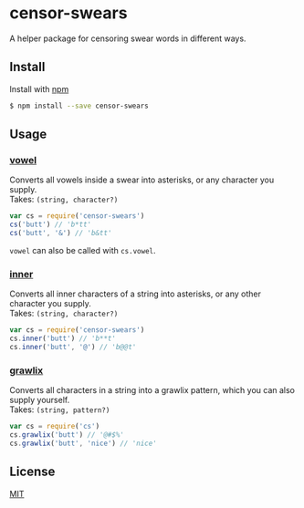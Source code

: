 # censor-swears
A helper package for censoring swear words in different ways.

## Install
Install with [npm](https://www.npmjs.com/)
```bash
$ npm install --save censor-swears
```

## Usage
### [vowel](index.js#L19)
Converts all vowels inside a swear into asterisks, or any character you supply.  
Takes: `(string, character?)`
```js
var cs = require('censor-swears')
cs('butt') // 'b*tt'
cs('butt', '&') // 'b&tt'
```
`vowel` can also be called with `cs.vowel`.

### [inner](index.js#L23)
Converts all inner characters of a string into asterisks, or any other character you supply.  
Takes: `(string, character?)`
```js
var cs = require('censor-swears')
cs.inner('butt') // 'b**t'
cs.inner('butt', '@') // 'b@@t'
```

### [grawlix](index.js#L35)
Converts all characters in a string into a grawlix pattern, which you can also supply yourself.  
Takes: `(string, pattern?)`
```js
var cs = require('cs')
cs.grawlix('butt') // '@#$%'
cs.grawlix('butt', 'nice') // 'nice'
```

## License
[MIT](LICENSE)